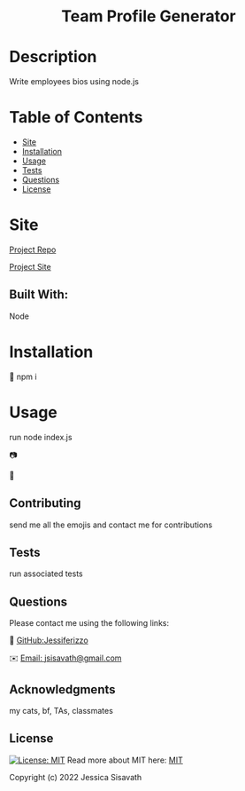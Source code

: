 <h1 align="center"> Team Profile Generator </h1>

  # Description
  Write employees bios using node.js
  
  # Table of Contents
  * [Site](#site)
  * [Installation](#installation)
  * [Usage](#usage)
  * [Tests](#tests)
  * [Questions](#questions)
  * [License](#license)
  
  # Site 
  [Project Repo](https://github.com/Jessiferizzo/Team-Profile-Generator.git)

  [Project Site](https://jessiferizzo.github.io/Team-Profile-Generator/)

  ## Built With:
  Node
  
  # Installation
  💾 
  npm i 
  
  # Usage
  run node index.js

  📷
  
  🎥
  
  ## Contributing
  send me all the emojis and contact me for contributions
  
  ## Tests
  run associated tests 
  
  ## Questions
  Please contact me using the following links:
  
  👋 [GitHub:Jessiferizzo](https://github.com/jessiferizzo)
  
  ✉️ [Email: jsisavath@gmail.com](mailto:jsisavath@gmail.com) 

  ## Acknowledgments
  my cats, bf, TAs, classmates

  ## License
  [![License: MIT](https://img.shields.io/badge/License-MIT-green.svg)](https://opensource.org/licenses/MIT)
  Read more about MIT here:
  [MIT](https://opensource.org/licenses/MIT)

  Copyright (c) 2022 Jessica Sisavath
